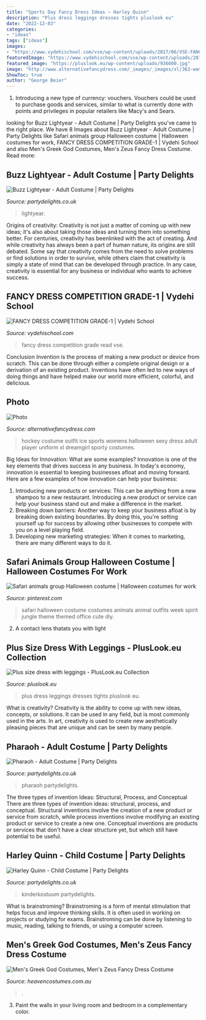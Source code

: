 ```yaml
---
title: "Sports Day Fancy Dress Ideas ~ Harley Quinn"
description: "Plus dress leggings dresses tights pluslook eu"
date: "2022-12-03"
categories:
- "ideas"
tags: ["ideas"]
images:
- "https://www.vydehischool.com/vse/wp-content/uploads/2017/06/VSE-FANCY-DRESS-COMPETITION6.jpg"
featuredImage: "https://www.vydehischool.com/vse/wp-content/uploads/2017/06/VSE-FANCY-DRESS-COMPETITION6.jpg"
featured_image: "https://pluslook.eu/wp-content/uploads/936600.jpg"
image: "http://www.alternativefancydress.com/_images/_images/xl/363-womens-ice-hockey-costume-sports-outfit.jpg"
ShowToc: true
author: "George Beier"
---
```



1. Introducing a new type of currency: vouchers. Vouchers could be used to purchase goods and services, similar to what is currently done with points and privileges in popular retailers like Macy's and Sears. 

	

		
looking for Buzz Lightyear - Adult Costume | Party Delights you've came to the right place. We have 8 Images about Buzz Lightyear - Adult Costume | Party Delights like Safari animals group Halloween costume | Halloween costumes for work, FANCY DRESS COMPETITION GRADE-1 | Vydehi School and also Men&#039;s Greek God Costumes, Men&#039;s Zeus Fancy Dress Costume. Read more:
		
    
## Buzz Lightyear - Adult Costume | Party Delights

<img loading=lazy src="https://images.partydelights.co.uk/FANC/70/55/front/v1/flxm/2.jpg" onerror="this.onerror=null;this.src='https://tse2.mm.bing.net/th?id=OIP.3ApS-PryjBA8Zkjqen91uAHaJ4&amp;pid=15.1';" alt="Buzz Lightyear - Adult Costume | Party Delights">

_Source: partydelights.co.uk_

>lightyear. 

	

Origins of creativity:
Creativity is not just a matter of coming up with new ideas; it's also about taking those ideas and turning them into something better. For centuries, creativity has beenlinked with the act of creating. And while creativity has always been a part of human nature, its origins are still debated. Some say that creativity comes from the need to solve problems or find solutions in order to survive, while others claim that creativity is simply a state of mind that can be developed through practice. In any case, creativity is essential for any business or individual who wants to achieve success.

    
## FANCY DRESS COMPETITION GRADE-1 | Vydehi School

<img loading=lazy src="https://www.vydehischool.com/vse/wp-content/uploads/2017/06/VSE-FANCY-DRESS-COMPETITION6.jpg" onerror="this.onerror=null;this.src='https://tse2.mm.bing.net/th?id=OIP.mn0cfUG9004S59SNBkKPTwEgDY&amp;pid=15.1';" alt="FANCY DRESS COMPETITION GRADE-1 | Vydehi School">

_Source: vydehischool.com_

>fancy dress competition grade read vse. 

	

Conclusion
Invention is the process of making a new product or device from scratch. This can be done through either a complete original design or a derivation of an existing product. Inventions have often led to new ways of doing things and have helped make our world more efficient, colorful, and delicious.

    
## Photo

<img loading=lazy src="http://www.alternativefancydress.com/_images/_images/xl/363-womens-ice-hockey-costume-sports-outfit.jpg" onerror="this.onerror=null;this.src='https://tse1.mm.bing.net/th?id=OIP.DhMfNwewot0H1rrseSvdvAHaJo&amp;pid=15.1';" alt="Photo">

_Source: alternativefancydress.com_

>hockey costume outfit ice sports womens halloween sexy dress adult player uniform xl dreamgirl sporty costumes. 

	

Big Ideas for Innovation: What are some examples?
Innovation is one of the key elements that drives success in any business. In today's economy, innovation is essential to keeping businesses afloat and moving forward. Here are a few examples of how innovation can help your business: 
1. Introducing new products or services: This can be anything from a new shampoo to a new restaurant. Introducing a new product or service can help your business stand out and make a difference in the market. 
2. Breaking down barriers: Another way to keep your business afloat is by breaking down existing boundaries. By doing this, you're setting yourself up for success by allowing other businesses to compete with you on a level playing field. 
3. Developing new marketing strategies: When it comes to marketing, there are many different ways to do it.

    
## Safari Animals Group Halloween Costume | Halloween Costumes For Work

<img loading=lazy src="https://i.pinimg.com/736x/b2/d1/60/b2d160cc08157a9c1ed8c1f7a1b91e0b--group-halloween-costumes-safari-animals.jpg" onerror="this.onerror=null;this.src='https://tse3.mm.bing.net/th?id=OIP.I2kmn7teFndgXs__M0rK7QHaJ3&amp;pid=15.1';" alt="Safari animals group Halloween costume | Halloween costumes for work">

_Source: pinterest.com_

>safari halloween costume costumes animals animal outfits week spirit jungle theme themed office cute diy. 

	

2. A contact lens thatats you with light

    
## Plus Size Dress With Leggings - PlusLook.eu Collection

<img loading=lazy src="https://pluslook.eu/wp-content/uploads/936600.jpg" onerror="this.onerror=null;this.src='https://tse2.mm.bing.net/th?id=OIP.2TCrhP1CgapwQhasL_kqfAAAAA&amp;pid=15.1';" alt="Plus size dress with leggings - PlusLook.eu Collection">

_Source: pluslook.eu_

>plus dress leggings dresses tights pluslook eu. 

	

What is creativity?
Creativity is the ability to come up with new ideas, concepts, or solutions. It can be used in any field, but is most commonly used in the arts. In art, creativity is used to create new aesthetically pleasing pieces that are unique and can be seen by many people.

    
## Pharaoh - Adult Costume | Party Delights

<img loading=lazy src="https://images.partydelights.co.uk/FANC/17/119/front/v1/flxm/3.jpg" onerror="this.onerror=null;this.src='https://tse2.mm.bing.net/th?id=OIP.6QvMi1rSm4h-7cWVUf64OAHaJ3&amp;pid=15.1';" alt="Pharaoh - Adult Costume | Party Delights">

_Source: partydelights.co.uk_

>pharaoh partydelights. 

	

The three types of invention Ideas: Structural, Process, and Conceptual
There are three types of invention ideas: structural, process, and conceptual. Structural inventions involve the creation of a new product or service from scratch, while process inventions involve modifying an existing product or service to create a new one. Conceptual inventions are products or services that don't have a clear structure yet, but which still have potential to be useful.

    
## Harley Quinn - Child Costume | Party Delights

<img loading=lazy src="http://images.partydelights.co.uk/FANC/16/850/front/v2/flxm/3.jpg" onerror="this.onerror=null;this.src='https://tse4.mm.bing.net/th?id=OIP.CprabiWyzH8g-JtMkN7unQHaJ3&amp;pid=15.1';" alt="Harley Quinn - Child Costume | Party Delights">

_Source: partydelights.co.uk_

>kinderkostuum partydelights. 

	

What is brainstroming?
Brainstroming is a form of mental stimulation that helps focus and improve thinking skills. It is often used in working on projects or studying for exams. Brainstroming can be done by listening to music, reading, talking to friends, or using a computer screen.

    
## Men&#039;s Greek God Costumes, Men&#039;s Zeus Fancy Dress Costume

<img loading=lazy src="https://www.heavencostumes.com.au/media/catalog/product/cache/3ca7c4de79fd9294a778cbfdebc9dde4/s/m/smf-26017-zeus-greek-god-of-war-mens-mythological-costume-side-r.jpg" onerror="this.onerror=null;this.src='https://tse1.mm.bing.net/th?id=OIP.Rjbs6uzlet6jRlZFWC6hPQHaLH&amp;pid=15.1';" alt="Men&#039;s Greek God Costumes, Men&#039;s Zeus Fancy Dress Costume">

_Source: heavencostumes.com.au_

>. 

	

3. Paint the walls in your living room and bedroom in a complementary color. 

